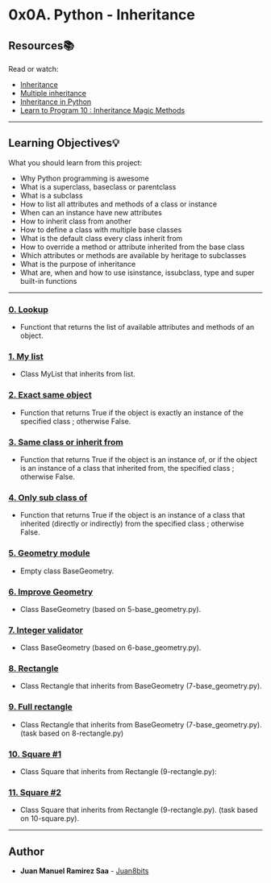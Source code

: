 # 0x0A. Python - Inheritance

## Resources:books:
Read or watch:
* [Inheritance](https://intranet.hbtn.io/rltoken/E2Bs3bxX8GuSEKuWqswU7g)
* [Multiple inheritance](https://intranet.hbtn.io/rltoken/auwnZOKkBZ97JaLtrMryuA)
* [Inheritance in Python](https://intranet.hbtn.io/rltoken/ycewwwPmDpXqRp2R1FW51w)
* [Learn to Program 10 : Inheritance Magic Methods](https://intranet.hbtn.io/rltoken/F8LUzmvPI4yur1Z37ZM1fQ)

---
## Learning Objectives:bulb:
What you should learn from this project:

* Why Python programming is awesome 
* What is a superclass, baseclass or parentclass
* What is a subclass
* How to list all attributes and methods of a class or instance
* When can an instance have new attributes
* How to inherit class from another
* How to define a class with multiple base classes 
* What is the default class every class inherit from
* How to override a method or attribute inherited from the base class
* Which attributes or methods are available by heritage to subclasses
* What is the purpose of inheritance
* What are, when and how to use isinstance, issubclass, type and super built-in functions

---

### [0. Lookup](./0-lookup.py)
* Functiont that returns the list of available attributes and methods of an object.


### [1. My list](./1-my_list.py)
* Class MyList that inherits from list.


### [2. Exact same object](./2-is_same_class.py)
* Function that returns True if the object is exactly an instance of the specified class ; otherwise False.


### [3. Same class or inherit from](./3-is_kind_of_class.py)
* Function that returns True if the object is an instance of, or if the object is an instance of a class that inherited from, the specified class ; otherwise False.


### [4. Only sub class of](./4-inherits_from.py)
* Function that returns True if the object is an instance of a class that inherited (directly or indirectly) from the specified class ; otherwise False.


### [5. Geometry module](./5-base_geometry.py)
* Empty class BaseGeometry.


### [6. Improve Geometry](./6-base_geometry.py)
* Class BaseGeometry (based on 5-base_geometry.py).


### [7. Integer validator](./7-base_geometry.py)
* Class BaseGeometry (based on 6-base_geometry.py).


### [8. Rectangle](./8-rectangle.py)
* Class Rectangle that inherits from BaseGeometry (7-base_geometry.py).


### [9. Full rectangle](./9-rectangle.py)
* Class Rectangle that inherits from BaseGeometry (7-base_geometry.py).
(task based on 8-rectangle.py)


### [10. Square #1](./10-square.py)
* Class Square that inherits from Rectangle (9-rectangle.py):


### [11. Square #2](./11-square.py)
* Class Square that inherits from Rectangle (9-rectangle.py).
(task based on 10-square.py).

---

## Author
* **Juan Manuel Ramirez Saa** - [Juan8bits](https://github.com/Juan8bits)
